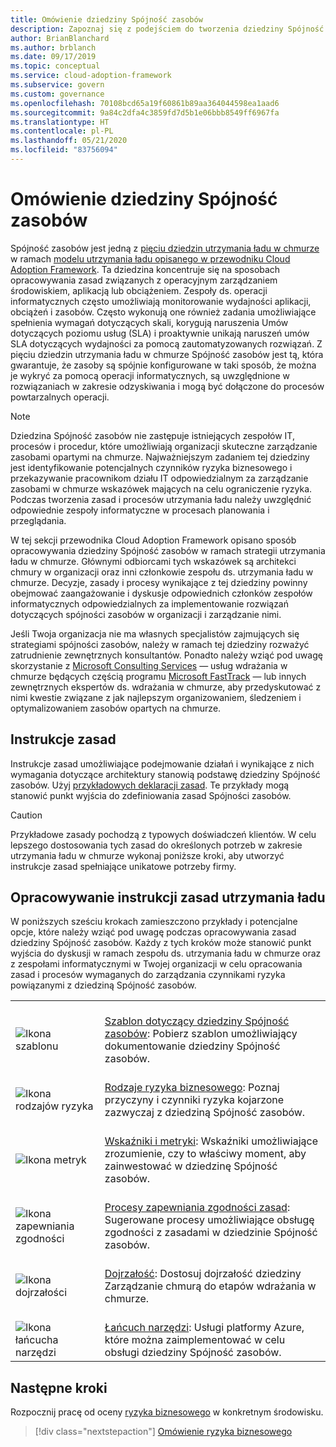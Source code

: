 ```yaml
---
title: Omówienie dziedziny Spójność zasobów
description: Zapoznaj się z podejściem do tworzenia dziedziny Spójność zasobów w ramach strategii utrzymania ładu w chmurze.
author: BrianBlanchard
ms.author: brblanch
ms.date: 09/17/2019
ms.topic: conceptual
ms.service: cloud-adoption-framework
ms.subservice: govern
ms.custom: governance
ms.openlocfilehash: 70108bcd65a19f60861b89aa364044598ea1aad6
ms.sourcegitcommit: 9a84c2dfa4c3859fd7d5b1e06bbb8549ff6967fa
ms.translationtype: HT
ms.contentlocale: pl-PL
ms.lasthandoff: 05/21/2020
ms.locfileid: "83756094"
---
```

# <a name="resource-consistency-discipline-overview"></a>Omówienie dziedziny Spójność zasobów

Spójność zasobów jest jedną z [pięciu dziedzin utrzymania ładu w chmurze](../governance-disciplines.md) w ramach [modelu utrzymania ładu opisanego w przewodniku Cloud Adoption Framework](../index.md). Ta dziedzina koncentruje się na sposobach opracowywania zasad związanych z operacyjnym zarządzaniem środowiskiem, aplikacją lub obciążeniem. Zespoły ds. operacji informatycznych często umożliwiają monitorowanie wydajności aplikacji, obciążeń i zasobów. Często wykonują one również zadania umożliwiające spełnienia wymagań dotyczących skali, korygują naruszenia Umów dotyczących poziomu usług (SLA) i proaktywnie unikają naruszeń umów SLA dotyczących wydajności za pomocą zautomatyzowanych rozwiązań. Z pięciu dziedzin utrzymania ładu w chmurze Spójność zasobów jest tą, która gwarantuje, że zasoby są spójnie konfigurowane w taki sposób, że można je wykryć za pomocą operacji informatycznych, są uwzględnione w rozwiązaniach w zakresie odzyskiwania i mogą być dołączone do procesów powtarzalnych operacji.

> [!NOTE]
> Dziedzina Spójność zasobów nie zastępuje istniejących zespołów IT, procesów i procedur, które umożliwiają organizacji skuteczne zarządzanie zasobami opartymi na chmurze. Najważniejszym zadaniem tej dziedziny jest identyfikowanie potencjalnych czynników ryzyka biznesowego i przekazywanie pracownikom działu IT odpowiedzialnym za zarządzanie zasobami w chmurze wskazówek mających na celu ograniczenie ryzyka. Podczas tworzenia zasad i procesów utrzymania ładu należy uwzględnić odpowiednie zespoły informatyczne w procesach planowania i przeglądania.

W tej sekcji przewodnika Cloud Adoption Framework opisano sposób opracowywania dziedziny Spójność zasobów w ramach strategii utrzymania ładu w chmurze. Głównymi odbiorcami tych wskazówek są architekci chmury w organizacji oraz inni członkowie zespołu ds. utrzymania ładu w chmurze. Decyzje, zasady i procesy wynikające z tej dziedziny powinny obejmować zaangażowanie i dyskusje odpowiednich członków zespołów informatycznych odpowiedzialnych za implementowanie rozwiązań dotyczących spójności zasobów w organizacji i zarządzanie nimi.

Jeśli Twoja organizacja nie ma własnych specjalistów zajmujących się strategiami spójności zasobów, należy w ramach tej dziedziny rozważyć zatrudnienie zewnętrznych konsultantów. Ponadto należy wziąć pod uwagę skorzystanie z [Microsoft Consulting Services](https://www.microsoft.com/industry/services/consulting) — usług wdrażania w chmurze będących częścią programu [Microsoft FastTrack](https://azure.microsoft.com/programs/azure-fasttrack) — lub innych zewnętrznych ekspertów ds. wdrażania w chmurze, aby przedyskutować z nimi kwestie związane z jak najlepszym organizowaniem, śledzeniem i optymalizowaniem zasobów opartych na chmurze.

## <a name="policy-statements"></a>Instrukcje zasad

Instrukcje zasad umożliwiające podejmowanie działań i wynikające z nich wymagania dotyczące architektury stanowią podstawę dziedziny Spójność zasobów. Użyj [przykładowych deklaracji zasad](./policy-statements.md). Te przykłady mogą stanowić punkt wyjścia do zdefiniowania zasad Spójności zasobów.

> [!CAUTION]
> Przykładowe zasady pochodzą z typowych doświadczeń klientów. W celu lepszego dostosowania tych zasad do określonych potrzeb w zakresie utrzymania ładu w chmurze wykonaj poniższe kroki, aby utworzyć instrukcje zasad spełniające unikatowe potrzeby firmy.

## <a name="develop-governance-policy-statements"></a>Opracowywanie instrukcji zasad utrzymania ładu

W poniższych sześciu krokach zamieszczono przykłady i potencjalne opcje, które należy wziąć pod uwagę podczas opracowywania zasad dziedziny Spójność zasobów. Każdy z tych kroków może stanowić punkt wyjścia do dyskusji w ramach zespołu ds. utrzymania ładu w chmurze oraz z zespołami informatycznymi w Twojej organizacji w celu opracowania zasad i procesów wymaganych do zarządzania czynnikami ryzyka powiązanymi z dziedziną Spójność zasobów.

<!-- markdownlint-disable MD033 -->

| | |
|---|---|
| <br> ![Ikona szablonu](../../_images/govern/process-template.png) | <br> [Szablon dotyczący dziedziny Spójność zasobów](./template.md): Pobierz szablon umożliwiający dokumentowanie dziedziny Spójność zasobów. |
| <br> ![Ikona rodzajów ryzyka](../../_images/govern/process-risks.png) | <br> [Rodzaje ryzyka biznesowego](./business-risks.md): Poznaj przyczyny i czynniki ryzyka kojarzone zazwyczaj z dziedziną Spójność zasobów. |
| <br> ![Ikona metryk](../../_images/govern/process-metrics.png) | <br> [Wskaźniki i metryki](./metrics-tolerance.md): Wskaźniki umożliwiające zrozumienie, czy to właściwy moment, aby zainwestować w dziedzinę Spójność zasobów. |
| <br> ![Ikona zapewniania zgodności](../../_images/govern/process-enforce.png) | <br> [Procesy zapewniania zgodności zasad](./compliance-processes.md): Sugerowane procesy umożliwiające obsługę zgodności z zasadami w dziedzinie Spójność zasobów. |
| <br> ![Ikona dojrzałości](../../_images/govern/process-maturity.png) | <br> [Dojrzałość](./discipline-improvement.md): Dostosuj dojrzałość dziedziny Zarządzanie chmurą do etapów wdrażania w chmurze.  |
| <br> ![Ikona łańcucha narzędzi](../../_images/govern/process-toolchain.png) | <br> [Łańcuch narzędzi](./toolchain.md): Usługi platformy Azure, które można zaimplementować w celu obsługi dziedziny Spójność zasobów. |

## <a name="next-steps"></a>Następne kroki

Rozpocznij pracę od oceny [ryzyka biznesowego](./business-risks.md) w konkretnym środowisku.

> [!div class="nextstepaction"]
> [Omówienie ryzyka biznesowego](./business-risks.md)
